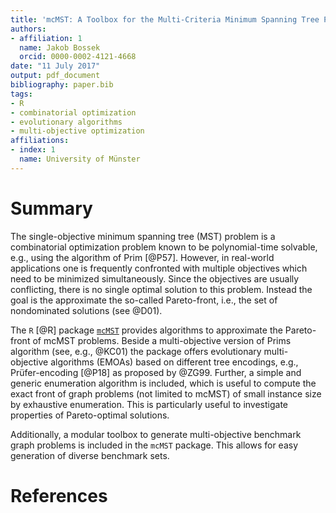```yaml
---
title: 'mcMST: A Toolbox for the Multi-Criteria Minimum Spanning Tree Problem'
authors:
- affiliation: 1
  name: Jakob Bossek
  orcid: 0000-0002-4121-4668
date: "11 July 2017"
output: pdf_document
bibliography: paper.bib
tags:
- R
- combinatorial optimization
- evolutionary algorithms
- multi-objective optimization
affiliations:
- index: 1
  name: University of Münster
---
```


# Summary

The single-objective minimum spanning tree (MST) problem is a combinatorial optimization problem known to be polynomial-time solvable, e.g., using the algorithm of Prim [@P57]. However, in real-world applications one is frequently confronted with multiple objectives which need to be minimized simultaneously. Since the objectives are usually conflicting, there is no single optimal solution to this problem. Instead the goal is the approximate the so-called Pareto-front, i.e., the set of nondominated solutions (see @D01). 

The `R` [@R] package [`mcMST`](https://github.com/jakobbossek/mcMST) provides algorithms to approximate the Pareto-front of mcMST problems. Beside a multi-objective version of Prims algorithm (see, e.g., @KC01) the package offers evolutionary multi-objective algorithms (EMOAs) based on different tree encodings, e.g., Prüfer-encoding [@P18] as proposed by @ZG99. Further, a simple and generic enumeration algorithm is included, which is useful to compute the exact front of graph problems (not limited to mcMST) of small instance size by exhaustive enumeration. This is particularly useful to investigate properties of Pareto-optimal solutions.

Additionally, a modular toolbox to generate multi-objective benchmark graph problems is included in the `mcMST` package. This allows for easy generation of diverse benchmark sets.

# References
